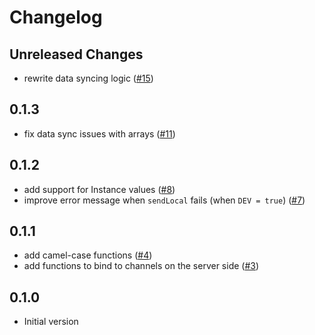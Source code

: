 # Changelog

## Unreleased Changes

- rewrite data syncing logic ([#15](https://github.com/seaofvoices/crosswalk-channels/pull/15))

## 0.1.3

- fix data sync issues with arrays ([#11](https://github.com/seaofvoices/crosswalk-channels/pull/11))

## 0.1.2

- add support for Instance values ([#8](https://github.com/seaofvoices/crosswalk-channels/pull/8))
- improve error message when `sendLocal` fails (when `DEV = true`) ([#7](https://github.com/seaofvoices/crosswalk-channels/pull/7))

## 0.1.1

- add camel-case functions ([#4](https://github.com/seaofvoices/crosswalk-channels/pull/4))
- add functions to bind to channels on the server side ([#3](https://github.com/seaofvoices/crosswalk-channels/pull/3))

## 0.1.0

- Initial version
